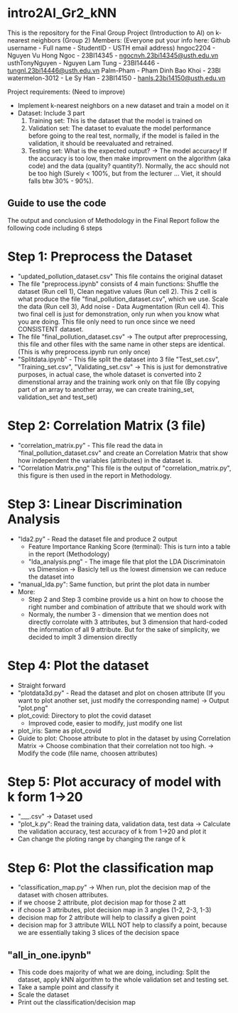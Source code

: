 # intro2AI_Gr2_kNN
This is the repository for the Final Group Project (Introduction to AI) on k-nearest neighbors (Group 2)
Members: (Everyone put your info here: Github username - Full name - StudentID - USTH email address)
hngoc2204 - Nguyen Vu Hong Ngoc - 23BI14345 - ngocnvh.23bi14345@usth.edu.vn
usthTonyNguyen - Nguyen Lam Tung - 23BI14446 - tungnl.23bi14446@usth.edu.vn
Palm-Pham - Pham Dinh Bao Khoi - 23BI 
watermelon-3012 - Le Sy Han - 23BI14150 - hanls.23bi14150@usth.edu.vn

Project requirements: (Need to improve)
- Implement k-nearest neighbors on a new dataset and train a model on it
- Dataset: Include 3 part
	 1. Training set: This is the dataset that the model is trained on 
	 2. Validation set: The dataset to evaluate the model performance before going to the real test, normally, if the model is failed in the validation, it should be reevaluated and retrained.
	 3. Testing set: What is the expected output? -> The model accuracy! If the accuracy is too low, then make improvment on the algorithm (aka code) and the data (quality? quantity?). Normally, the acc should not be too high (Surely < 100%, but from the lecturer ... Viet, it should falls btw 30% - 90%).

## Guide to use the code
The output and conclusion of Methodology in the Final Report follow the following code including 6 steps

# Step 1: Preprocess the Dataset
- "updated_pollution_dataset.csv" This file contains the original dataset
- The file "preprocess.ipynb" consists of 4 main functions: Shuffle the dataset (Run cell 1), Clean negative values (Run cell 2). This 2 cell is what produce the file "final_pollution_dataset.csv", which we use. Scale the data (Run cell 3), Add noise - Data Augmentation (Run cell 4). This two final cell is just for demonstration, only run when you know what you are doing. This file only need to run once since we need CONSISTENT dataset. 
- The file "final_pollution_dataset.csv" -> The output after preprocessing, this file and other files with the same name in other steps are identical. (This is why preprocess.ipynb run only once)
- "Splitdata.ipynb" - This file split the dataset into 3 file "Test_set.csv", "Training_set.csv", "Validating_set.csv" -> This is just for demonstrative purposes, in actual case, the whole dataset is converted into 2 dimenstional array and the training work only on that file (By copying part of an array to another array, we can create training_set, validation_set and test_set)

# Step 2: Correlation Matrix (3 file)
- "correlation_matrix.py" - This file read the data in "final_pollution_dataset.csv" and create an Correlation Matrix that show how independent the variables (attributes) in the dataset is.
- "Correlation Matrix.png" This file is the output of "correlation_matrix.py", this figure is then used in the report in Methodology.

# Step 3: Linear Discrimination Analysis
- "lda2.py" - Read the dataset file and produce 2 output
	+ Feature Importance Ranking Score (terminal): This is turn into a table in the report (Methodology)
	+ "lda_analysis.png" - The image file that plot the LDA Discriminatoin vs Dimension -> Basicly tell us the lowest dimension we can reduce the dataset into
- "manual_lda.py": Same function, but print the plot data in number
- More: 
	+ Step 2 and Step 3 combine provide us a hint on how to choose the right number and combination of attribute that we should work with
	+ Normaly, the number 3 - dimension that we mention does not directly corrolate with 3 attributes, but 3 dimension that hard-coded the information of all 9 attribute. But for the sake of simplicity, we decided to implt 3 dimension directly

# Step 4: Plot the dataset
- Straight forward
- "plotdata3d.py" - Read the dataset and plot on chosen attribute (If you want to plot another set, just modify the corresponding name) -> Output "plot.png"
- plot_covid: Directory to plot the covid dataset
	+ Improved code, easier to modify, just modify one list
- plot_iris: Same as plot_covid
- Guide to plot: Choose attribute to plot in the dataset by using Correlation Matrix -> Choose combination that their correlation not too high. -> Modify the code (file name, choosen attributes)

# Step 5: Plot accuracy of model with k form 1->20
- "___.csv" -> Dataset used
- "plot_k.py": Read the training data, validation data, test data -> Calculate the validation accuracy, test accuracy of k from 1->20 and plot it 
- Can change the ploting range by changing the range of k

# Step 6: Plot the classification map
- "classification_map.py" -> When run, plot the decision map of the dataset with chosen attributes.
- if we choose 2 attribute, plot decision map for those 2 att
- if choose 3 attributes, plot decision map in 3 angles (1-2, 2-3, 1-3)
- decision map for 2 attribute will help to classify a given point
- decision map for 3 attribute WILL NOT help to classify a point, because we are essentially taking 3 slices of the decision space


## "all_in_one.ipynb"
- This code does majority of what we are doing, including: Split the dataset, apply kNN algorithm to the whole validation set and testing set. 
- Take a sample point and classify it
- Scale the dataset
- Print out the classification/decision map


